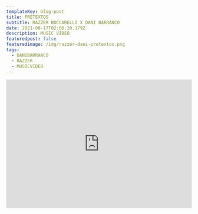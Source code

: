```yaml
---
templateKey: blog-post
title: PRETEXTOS
subtitle: RAZZER BUCCARELLI X DANI BARRANCO
date: 2021-08-17T02:00:20.179Z
description: MUSIC VIDEO
featuredpost: false
featuredimage: /img/razzer-dani-pretextos.png
tags:
  - DANIBARRANCO
  - RAZZER
  - MUSICVIDEO
---
```

<iframe width="100%" height="350px" src="https://www.youtube.com/embed/VzbTIhEa6Po" title="YouTube video player" frameborder="0" allow="accelerometer; autoplay; clipboard-write; encrypted-media; gyroscope; picture-in-picture" allowfullscreen></iframe>